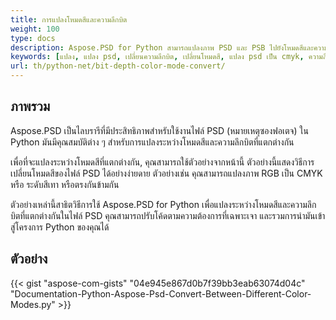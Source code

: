 ```yaml
---
title: การแปลงโหมดสีและความลึกบิต
weight: 100
type: docs
description: Aspose.PSD for Python สามารถแปลงภาพ PSD และ PSB ไปยังโหมดสีและความลึกบิตอื่น ๆ
keywords: [แปลง, แปลง psd, เปลี่ยนความลึกบิต, เปลี่ยนโหมดสี, แปลง psd เป็น cmyk, ความลึกบิต, แปลงโหมดสี, psd api, python, ตัวอย่างโค้ด]
url: th/python-net/bit-depth-color-mode-convert/
---
```


## **ภาพรวม**
Aspose.PSD เป็นไลบรารีที่มีประสิทธิภาพสำหรับใช้งานไฟล์ PSD (หมายเหตุซองฟอเตจ) ใน Python มันมีคุณสมบัติต่าง ๆ สำหรับการแปลงระหว่างโหมดสีและความลึกบิตที่แตกต่างกัน

เพื่อที่จะแปลงระหว่างโหมดสีที่แตกต่างกัน, คุณสามารถใช้ตัวอย่างจากหน้านี้ ตัวอย่างนี้แสดงวิธีการเปลี่ยนโหมดสีของไฟล์ PSD ได้อย่างง่ายดาย ตัวอย่างเช่น คุณสามารถแปลงภาพ RGB เป็น CMYK หรือ ระดับสีเทา หรือตรงกันข้ามกัน

ตัวอย่างเหล่านี้สาธิตวิธีการใช้ Aspose.PSD for Python เพื่อแปลงระหว่างโหมดสีและความลึกบิตที่แตกต่างกันในไฟล์ PSD คุณสามารถปรับโค้ดตามความต้องการที่เฉพาะเจา และรวมการนำมันเข้าสู่โครงการ Python ของคุณได้

## **ตัวอย่าง**
{{< gist "aspose-com-gists" "04e945e867d0b7f39bb3eab63074d04c" "Documentation-Python-Aspose-Psd-Convert-Between-Different-Color-Modes.py" >}}
